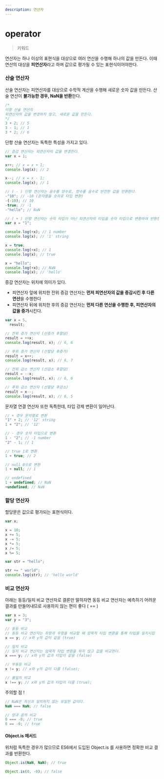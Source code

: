 ```yaml
---
description: 연산자
---
```


# operator

> 키워드

연산자는 하나 이상의 표현식을 대상으로 여러 연산을 수행해 하나의 값을 만든다.
이때 연산의 대상을 **피연산자**라고 하며 값으로 평가될 수 있는 표현식이어야한다.

### 산술 연산자

산술 연산자는 피연산자를 대상으로 수학적 계산을 수행해 새로운 숫자 값을 만든다.
산술 연산이 **불가능한 경우, NaN을 반환**한다.

```javascript
/* 
이항 산술 연산자
피연산자의 값을 변경하지 않고, 새로운 값을 만든다.
*/
3 + 2; // 5
3 - 1; // 1
3 * 2; // 6
```

단항 산술 연산자는 독특한 특성을 가지고 있다.

```javascript
// 증감 연산자는 피연산자의 값을 변경한다.
var x = 1;

x++; // x = x + 1;
console.log(x); // 2

x--; // x = x - 1;
console.log(x); // 1

// ( - ) 단항 연산자는 음수를 양수로, 양수를 음수로 반전한 값을 반환한다.
-"10"; // -10 (문자열을 숫자로 타입 변환)
-(-10); // 10
-true; // -1
-"hello"; // NaN

// ( + ) 단항 연산자는 숫자 타입이 아닌 피연산자의 타입을 숫자 타입으로 변환하여 반환한다.
var x = "1";

console.log(+x); // 1 number
console.log(x); // '1' string

x = true;
console.log(+x); // 1
console.log(x); // true

x = "hello";
console.log(+x); // NaN
console.log(x); // 'hello'
```

증감 연산자는 위치에 의미가 있다.

- 피연산자 앞에 위치한 전위 증감 연산자는 **먼저 피연산자의 값을 증감시킨 후 다른 연산**을 수행한다
- 피연산자 뒤에 위치한 후의 증감 연산자는 **먼저 다른 연산을 수행한 후, 피연산자의 값을 증가**시킨다.

```javascript
var x = 5,
  result;

// 전위 증가 연산자 (선증가 후할당)
result = ++x;
console.log(result, x); // 6, 6

// 후위 증가 연산자 (선할당 후증가)
result = x++;
console.log(result, x); // 6, 7

// 전위 감소 연산자 (선감소 후할당)
result = --x;
console.log(result, x); // 6, 6

// 후위 감소 연산자 (선할당 후감소)
result = x--;
console.log(result, x); // 6, 5
```

문자열 연결 연산자 또한 독특한데, 타입 강제 변환이 일어난다.

```javascript
// + 경우 문자열로 변환
"1" + 2; // '12' string
1 + "2"; // '12'

// - 경우 숫자 타입으로 변환
1 - "2"; // -1 number
"2" - 1; // 1

// true 1로 변환
1 + true; // 2

// null 0으로 변환
1 + null; // 1

// undefined
1 + undefined; // NaN
+undefined; // NaN
```

### 할당 연산자

할당문은 값으로 평가되는 표현식이다.

```javascript
var x;

x = 10;
x += 5;
x -= 5;
x *= 5;
x /= 5;
x %= 5;

var str = "hello";

str += " world";
console.log(str); // 'hello world'
```

### 비교 연산자

아래는 동등/일치 비교 연산자로 결론만 말하자면
동등 비교 연산자는 예측하기 어려운 결과를 만들어내므로 사용하지 않는 편이 좋다 ( == )

```javascript
var x = 3;
var y = "3";

// 동등 비교
// 동등 비교 연산자는 좌항과 우항을 비교할 때 암묵적 타입 변환을 통해 타입을 일치시킴
x == y; // x와 y의 값이 같음 (true)

// 일치 비교
// 일치 비교 연산자는 암묵적 타입 변환을 하지 않고 값을 비교한다.
x === y; // x와 y의 값과 타입이 같음 (false)

// 부동등 비교
x != y; // x와 y의 값이 다름 (false);

// 불일치 비교
x !== y; // x와 y의 값과 타입이 다름 (true);
```

주의할 점 !

```javascript
// NaN은 자신과 일치하지 않는 유일한 값이다.
NaN === NaN; // false

// 양과 음의 비교
0 === -0; // true
0 == -0; // true
```

#### Object.is 메서드

위처럼 독특한 경우가 많으므로 ES6에서 도입된 Object.is 를 사용하면 정확한 비교 결과를 반환한다.

```javascript
Object.is(NaN, NaN); // true

Object.is(0, -0); // false
```
